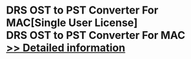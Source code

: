 # DRS OST to PST Converter For MAC[Single User License]<br />DRS OST to PST Converter For MAC<br />[>> Detailed information](https://secure.shareit.com/shareit/product.html?productid=301004846&affiliateid=200057808)